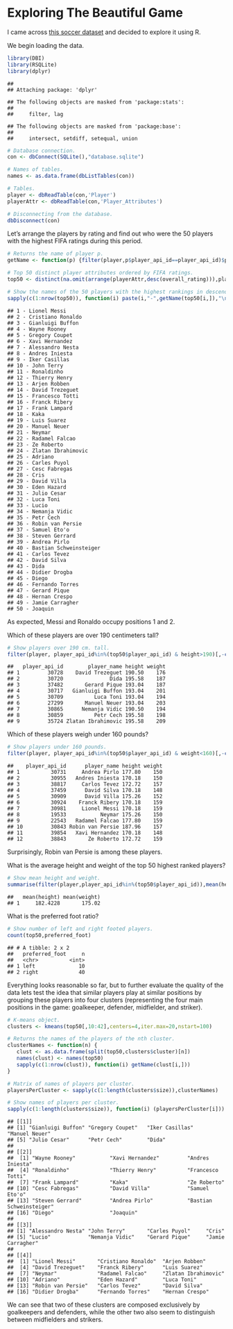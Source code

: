 Exploring The Beautiful Game
================

I came across [this soccer
dataset](https://www.kaggle.com/hugomathien/soccer/data) and decided to
explore it using R.

We begin loading the data.

``` r
library(DBI)
library(RSQLite)
library(dplyr)
```

    ## 
    ## Attaching package: 'dplyr'

    ## The following objects are masked from 'package:stats':
    ## 
    ##     filter, lag

    ## The following objects are masked from 'package:base':
    ## 
    ##     intersect, setdiff, setequal, union

``` r
# Database connection.
con <- dbConnect(SQLite(),"database.sqlite")

# Names of tables.
names <- as.data.frame(dbListTables(con))

# Tables.
player <- dbReadTable(con,'Player')
playerAttr <- dbReadTable(con,'Player_Attributes')

# Disconnecting from the database.
dbDisconnect(con)
```

Let’s arrange the players by rating and find out who were the 50 players
with the highest FIFA ratings during this period.

``` r
# Returns the name of player p.
getName <- function(p) {filter(player,p$player_api_id==player_api_id)$player_name}

# Top 50 distinct player attributes ordered by FIFA ratings.
top50 <- distinct(na.omit(arrange(playerAttr,desc(overall_rating))),player_api_id,.keep_all=TRUE)[1:50,]

# Show the names of the 50 players with the highest rankings in descending order.
sapply(c(1:nrow(top50)), function(i) paste(i,"-",getName(top50[i,]),"\n")) %>% message
```

    ## 1 - Lionel Messi 
    ## 2 - Cristiano Ronaldo 
    ## 3 - Gianluigi Buffon 
    ## 4 - Wayne Rooney 
    ## 5 - Gregory Coupet 
    ## 6 - Xavi Hernandez 
    ## 7 - Alessandro Nesta 
    ## 8 - Andres Iniesta 
    ## 9 - Iker Casillas 
    ## 10 - John Terry 
    ## 11 - Ronaldinho 
    ## 12 - Thierry Henry 
    ## 13 - Arjen Robben 
    ## 14 - David Trezeguet 
    ## 15 - Francesco Totti 
    ## 16 - Franck Ribery 
    ## 17 - Frank Lampard 
    ## 18 - Kaka 
    ## 19 - Luis Suarez 
    ## 20 - Manuel Neuer 
    ## 21 - Neymar 
    ## 22 - Radamel Falcao 
    ## 23 - Ze Roberto 
    ## 24 - Zlatan Ibrahimovic 
    ## 25 - Adriano 
    ## 26 - Carles Puyol 
    ## 27 - Cesc Fabregas 
    ## 28 - Cris 
    ## 29 - David Villa 
    ## 30 - Eden Hazard 
    ## 31 - Julio Cesar 
    ## 32 - Luca Toni 
    ## 33 - Lucio 
    ## 34 - Nemanja Vidic 
    ## 35 - Petr Cech 
    ## 36 - Robin van Persie 
    ## 37 - Samuel Eto'o 
    ## 38 - Steven Gerrard 
    ## 39 - Andrea Pirlo 
    ## 40 - Bastian Schweinsteiger 
    ## 41 - Carlos Tevez 
    ## 42 - David Silva 
    ## 43 - Dida 
    ## 44 - Didier Drogba 
    ## 45 - Diego 
    ## 46 - Fernando Torres 
    ## 47 - Gerard Pique 
    ## 48 - Hernan Crespo 
    ## 49 - Jamie Carragher 
    ## 50 - Joaquin

As expected, Messi and Ronaldo occupy positions 1 and 2.

Which of these players are over 190 centimeters tall?

``` r
# Show players over 190 cm. tall.
filter(player, player_api_id%in%(top50$player_api_id) & height>190)[,-c(1,4,5)]
```

    ##   player_api_id        player_name height weight
    ## 1         30728    David Trezeguet 190.50    176
    ## 2         30720               Dida 195.58    187
    ## 3         37482       Gerard Pique 193.04    187
    ## 4         30717   Gianluigi Buffon 193.04    201
    ## 5         30709          Luca Toni 193.04    194
    ## 6         27299       Manuel Neuer 193.04    203
    ## 7         30865      Nemanja Vidic 190.50    194
    ## 8         30859          Petr Cech 195.58    198
    ## 9         35724 Zlatan Ibrahimovic 195.58    209

Which of these players weigh under 160 pounds?

``` r
# Show players under 160 pounds.
filter(player, player_api_id%in%(top50$player_api_id) & weight<160)[,-c(1,4,5)]
```

    ##    player_api_id      player_name height weight
    ## 1          30731     Andrea Pirlo 177.80    150
    ## 2          30955   Andres Iniesta 170.18    150
    ## 3          38817     Carlos Tevez 172.72    157
    ## 4          37459      David Silva 170.18    148
    ## 5          30909      David Villa 175.26    152
    ## 6          30924    Franck Ribery 170.18    159
    ## 7          30981     Lionel Messi 170.18    159
    ## 8          19533           Neymar 175.26    150
    ## 9          22543   Radamel Falcao 177.80    159
    ## 10         30843 Robin van Persie 187.96    157
    ## 11         39854   Xavi Hernandez 170.18    148
    ## 12         38843       Ze Roberto 172.72    159

Surprisingly, Robin van Persie is among these players.

What is the average height and weight of the top 50 highest ranked
players?

``` r
# Show mean height and weight.
summarise(filter(player,player_api_id%in%(top50$player_api_id)),mean(height),mean(weight))
```

    ##   mean(height) mean(weight)
    ## 1     182.4228       175.02

What is the preferred foot ratio?

``` r
# Show number of left and right footed players.
count(top50,preferred_foot)
```

    ## # A tibble: 2 x 2
    ##   preferred_foot     n
    ##   <chr>          <int>
    ## 1 left              10
    ## 2 right             40

Everything looks reasonable so far, but to further evaluate the quality
of the data lets test the idea that similar players play at similar
positions by grouping these players into four clusters (representing the
four main positions in the game: goalkeeper, defender, midfielder, and
striker).

``` r
# K-means object.
clusters <- kmeans(top50[,10:42],centers=4,iter.max=20,nstart=100)

# Returns the names of the players of the nth cluster.
clusterNames <- function(n) {
   clust <- as.data.frame(split(top50,clusters$cluster)[n])
   names(clust) <- names(top50)
   sapply(c(1:nrow(clust)), function(i) getName(clust[i,]))
}

# Matrix of names of players per cluster.
playersPerCluster <- sapply(c(1:length(clusters$size)),clusterNames)

# Show names of players per cluster.
sapply(c(1:length(clusters$size)), function(i) (playersPerCluster[i]))
```

    ## [[1]]
    ## [1] "Gianluigi Buffon" "Gregory Coupet"   "Iker Casillas"    "Manuel Neuer"    
    ## [5] "Julio Cesar"      "Petr Cech"        "Dida"            
    ## 
    ## [[2]]
    ##  [1] "Wayne Rooney"           "Xavi Hernandez"         "Andres Iniesta"        
    ##  [4] "Ronaldinho"             "Thierry Henry"          "Francesco Totti"       
    ##  [7] "Frank Lampard"          "Kaka"                   "Ze Roberto"            
    ## [10] "Cesc Fabregas"          "David Villa"            "Samuel Eto'o"          
    ## [13] "Steven Gerrard"         "Andrea Pirlo"           "Bastian Schweinsteiger"
    ## [16] "Diego"                  "Joaquin"               
    ## 
    ## [[3]]
    ## [1] "Alessandro Nesta" "John Terry"       "Carles Puyol"     "Cris"            
    ## [5] "Lucio"            "Nemanja Vidic"    "Gerard Pique"     "Jamie Carragher" 
    ## 
    ## [[4]]
    ##  [1] "Lionel Messi"       "Cristiano Ronaldo"  "Arjen Robben"      
    ##  [4] "David Trezeguet"    "Franck Ribery"      "Luis Suarez"       
    ##  [7] "Neymar"             "Radamel Falcao"     "Zlatan Ibrahimovic"
    ## [10] "Adriano"            "Eden Hazard"        "Luca Toni"         
    ## [13] "Robin van Persie"   "Carlos Tevez"       "David Silva"       
    ## [16] "Didier Drogba"      "Fernando Torres"    "Hernan Crespo"

We can see that two of these clusters are composed exclusively by
goalkeepers and defenders, while the other two also seem to distinguish
between midfielders and strikers.
